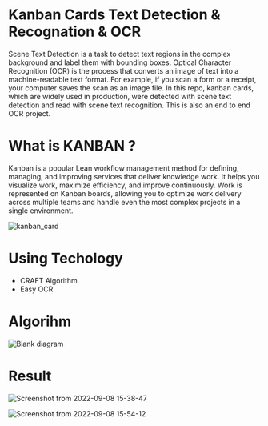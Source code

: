 # Kanban Cards Text Detection & Recognation & OCR

Scene Text Detection is a task to detect text regions in the complex background and label them with bounding boxes. Optical Character Recognition (OCR) is the process that converts an image of text into a machine-readable text format. For example, if you scan a form or a receipt, your computer saves the scan as an image file. In this repo, kanban cards, which are widely used in production, were detected with scene text detection and read with scene text recognition. This is also an end to end OCR project.

# What is KANBAN ?

Kanban is a popular Lean workflow management method for defining, managing, and improving services that deliver knowledge work. It helps you visualize work, maximize efficiency, and improve continuously. Work is represented on Kanban boards, allowing you to optimize work delivery across multiple teams and handle even the most complex projects in a single environment.  

![kanban_card](https://user-images.githubusercontent.com/57320216/189178829-ac3d3b5d-250d-4ad9-a257-dc4b844f5835.png)

# Using Techology

- CRAFT Algorithm
- Easy OCR

# Algorihm 

![Blank diagram](https://user-images.githubusercontent.com/57320216/189181949-21a6fd18-56d0-40cf-8e8a-352a37d4b2b1.png)


# Result 

![Screenshot from 2022-09-08 15-38-47](https://user-images.githubusercontent.com/57320216/189130696-9678e344-2658-44cf-97b3-7f867b6a72b0.png)    

![Screenshot from 2022-09-08 15-54-12](https://user-images.githubusercontent.com/57320216/189130718-8c12560a-bbb6-49b4-b89f-1cc63c166578.png)
